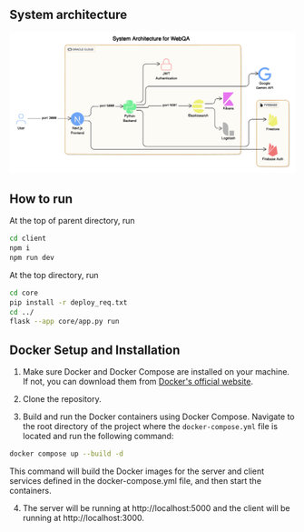 ## System architecture

![WebQA architecture](./docs/images/system_architecture.png)

## How to run

At the top of parent directory, run

```bash
cd client
npm i
npm run dev
```

At the top directory, run

```bash
cd core
pip install -r deploy_req.txt
cd ../
flask --app core/app.py run
```

## Docker Setup and Installation

1. Make sure Docker and Docker Compose are installed on your machine. If not, you can download them from [Docker's official website](https://www.docker.com/products/docker-desktop).

2. Clone the repository.

3. Build and run the Docker containers using Docker Compose. Navigate to the root directory of the project where the `docker-compose.yml` file is located and run the following command:

```sh
docker compose up --build -d
```

This command will build the Docker images for the server and client services defined in the docker-compose.yml file, and then start the containers.

4. The server will be running at http://localhost:5000 and the client will be running at http://localhost:3000.
